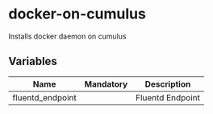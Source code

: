 # docker-on-cumulus
Installs docker daemon on cumulus 

## Variables

| Name                            | Mandatory | Description                         |
| ------------------------------- | --------- | ----------------------------------- |
| fluentd_endpoint                |           | Fluentd Endpoint                    |

